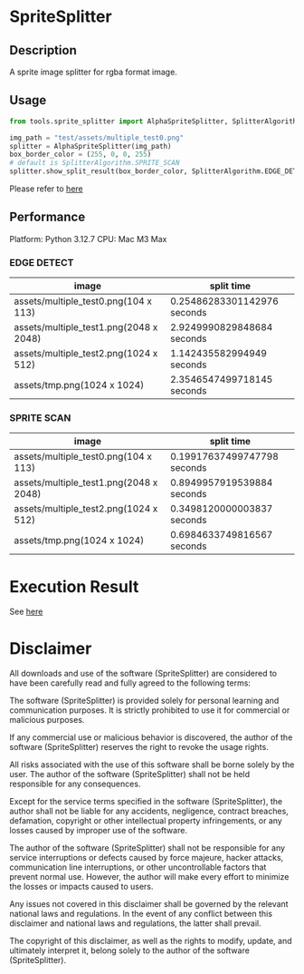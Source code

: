# SpriteSplitter

## Description

A sprite image splitter for rgba format image.

## Usage

```python
from tools.sprite_splitter import AlphaSpriteSplitter, SplitterAlgorithm

img_path = "test/assets/multiple_test0.png"
splitter = AlphaSpriteSplitter(img_path)
box_border_color = (255, 0, 0, 255)
# default is SplitterAlgorithm.SPRITE_SCAN
splitter.show_split_result(box_border_color, SplitterAlgorithm.EDGE_DETECT)
```

Please refer to [here](./docs/usage.md)

## Performance

Platform: Python 3.12.7
CPU: Mac M3 Max

### EDGE DETECT

| image                                  | split time                  |
| -------------------------------------- | --------------------------- |
| assets/multiple_test0.png(104 x 113)   | 0.25486283301142976 seconds |
| assets/multiple_test1.png(2048 x 2048) | 2.9249990829848684 seconds  |
| assets/multiple_test2.png(1024 x 512)  | 1.142435582994949 seconds   |
| assets/tmp.png(1024 x 1024)            | 2.3546547499718145 seconds  |

### SPRITE SCAN

| image                                  | split time                  |
| -------------------------------------- | --------------------------- |
| assets/multiple_test0.png(104 x 113)   | 0.19917637499747798 seconds |
| assets/multiple_test1.png(2048 x 2048) | 0.8949957919539884 seconds  |
| assets/multiple_test2.png(1024 x 512)  | 0.3498120000003837 seconds  |
| assets/tmp.png(1024 x 1024)            | 0.6984633749816567 seconds  |

# Execution Result

See [here](./docs/result.md)

# Disclaimer

All downloads and use of the software (SpriteSplitter) are considered to have been carefully read and fully agreed to the following terms:

The software (SpriteSplitter) is provided solely for personal learning and communication purposes. It is strictly prohibited to use it for commercial or malicious purposes.

If any commercial use or malicious behavior is discovered, the author of the software (SpriteSplitter) reserves the right to revoke the usage rights.

All risks associated with the use of this software shall be borne solely by the user. The author of the software (SpriteSplitter) shall not be held responsible for any consequences.

Except for the service terms specified in the software (SpriteSplitter), the author shall not be liable for any accidents, negligence, contract breaches, defamation, copyright or other intellectual property infringements, or any losses caused by improper use of the software.

The author of the software (SpriteSplitter) shall not be responsible for any service interruptions or defects caused by force majeure, hacker attacks, communication line interruptions, or other uncontrollable factors that prevent normal use. However, the author will make every effort to minimize the losses or impacts caused to users.

Any issues not covered in this disclaimer shall be governed by the relevant national laws and regulations. In the event of any conflict between this disclaimer and national laws and regulations, the latter shall prevail.

The copyright of this disclaimer, as well as the rights to modify, update, and ultimately interpret it, belong solely to the author of the software (SpriteSplitter).
